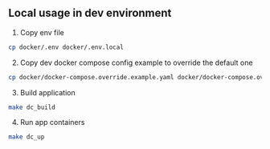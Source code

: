 ## Local usage in dev environment

1. Copy env file

```bash
cp docker/.env docker/.env.local
```

2. Copy dev docker compose config example to override the default one

```bash
cp docker/docker-compose.override.example.yaml docker/docker-compose.override.yaml
```

3. Build application

```bash
make dc_build
```

4. Run app containers

```bash
make dc_up
```